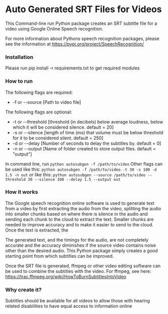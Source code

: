 # Auto Generated SRT Files for Videos

This Command-line run Python package creates an SRT subtitle file for a video using Google Online Speech recognition.

For more information about Pythons speech recognition packages, please see the information at https://pypi.org/project/SpeechRecognition/

### Installation

Please run pip install -r requirements.txt to get required modules

### How to run

The following flags are required:
* -f or --source [Path to video file] 

The following flags are optional:
* -t or --threshold [threshold (in decibels) below average loudness, below which it will be considered silence. default = 20]
* -s or --silence [length of time (ms) that volume must be below threshold for it to be considered silent. default = 250]
* -d or --delay [Number of seconds to delay the subtitles by. default = 0]
* -n or --output [Name of folder created to store output files. default = "output"]

In command line, run `python autosubgen -f /path/to/video` 
Other flags can be used like this: `python autosubgen -f /path/to/video -t 30 -s 100 -d 1.5 -n out`
or like this: `python autosubgen --source /path/to/video --threshold 30 --silence 100 --delay 1.5 --output out`

### How it works

The Google speech recognition online software is used to generate text from a video by first extracting the audio from the video, splitting the audio into smaller chunks based on where
there is silence in the audio and sending each chunk to the cloud to extract the text. Smaller chunks are needed to improve accuracy and to make it easier to send to the cloud. 
Once the text is extracted, the 

The generated text, and the timings for the audio, are not completely accurate and the accuracy diminishes if the source video contains noise other than the desired audio. This Python package simply creates a good starting point from which subtitles can be improved. 

Once the SRT file is generated, ffmpeg or other video editing software can be used to combine the subtitles with the video. For ffmpeg, see here: https://trac.ffmpeg.org/wiki/HowToBurnSubtitlesIntoVideo

### Why create it?

Subtitles should be available for all videos to allow those with hearing related disabilities to have equal access to information online
